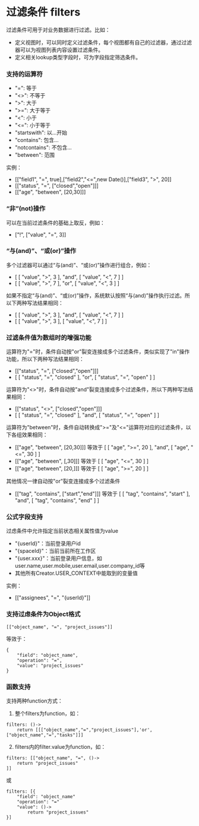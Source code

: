 过滤条件 filters
===

过滤条件可用于对业务数据进行过滤。比如：
- 定义视图时，可以同时定义过滤条件，每个视图都有自己的过滤器，通过过滤器可以为视图列表内容设置过滤条件。
- 定义相关lookup类型字段时，可为字段指定筛选条件。

### 支持的运算符
- "=": 等于
- "<>": 不等于
- ">": 大于
- ">=": 大于等于
- "<": 小于
- "<=": 小于等于
- "startswith": 以...开始
- "contains": 包含...
- "notcontains": 不包含...
- "between": 范围

实例：
- [["field1", "=", true],["field2","<=",new Date()],["field3", ">", 20]]
- [["status", "=", ["closed","open"]]]
- [["age", "between", [20,30]]]

### “非”(not)操作

可以在当前过滤条件的基础上取反，例如：
-  ["!", ["value", "=", 3]]

### “与(and)”、“或(or)”操作

多个过滤器可以通过“与(and)”、“或(or)”操作进行组合，例如：
- [ [ "value", ">", 3 ], "and", [ "value", "<", 7 ] ]
- [ [ "value", ">", 7 ], "or", [ "value", "<", 3 ] ]

如果不指定“与(and)”、“或(or)”操作，系统默认按照“与(and)”操作执行过滤。所以下两种写法结果相同：
- [ [ "value", ">", 3 ], "and", [ "value", "<", 7 ] ]
- [ [ "value", ">", 3 ], [ "value", "<", 7 ] ]

### 过滤条件值为数组时的增强功能

运算符为"="时，条件自动按"or"裂变连接成多个过滤条件，类似实现了"in"操作功能，所以下两种写法结果相同：
- [["status", "=", ["closed","open"]]]
- [ [ "status", "=", "closed" ], "or", [ "status", "=", "open" ] ]

运算符为"<>"时，条件自动按"and"裂变连接成多个过滤条件，所以下两种写法结果相同：
- [["status", "<>", ["closed","open"]]]
- [ [ "status", "=", "closed" ], "and", [ "status", "=", "open" ] ]

运算符为"between"时，条件自动转换成">="及"<="运算符对应的过滤条件，以下各组效果相同：
- [["age", "between", [20,30]]] 等效于 [ [ "age", ">=", 20 ], "and", [ "age", "<=", 30 ] ]
- [["age", "between", [,30]]] 等效于 [ [ "age", "<=", 30 ] ]
- [["age", "between", [20,]]] 等效于 [ [ "age", ">=", 20 ] ]

其他情况一律自动按"or"裂变连接成多个过滤条件
- [["tag", "contains", ["start","end"]]] 等效于 [ [ "tag", "contains", "start" ], "and", [ "tag", "contains", "end" ] ]

### 公式字段支持

过虑条件中允许指定当前状态相关属性值为value
- "{userId}"：当前登录用户id
- "{spaceId}"：当前当前所在工作区
- "{user.xxx}"：当前登录用户信息，如user.name,user.mobile,user.email,user.company_id等
- 其他所有Creator.USER_CONTEXT中能取到的变量值

实例：
- [["assignees", "=", "{userId}"]]

### 支持过虑条件为Object格式
```
[["object_name", "=", "project_issues"]]
```
等效于：
```
{
	"field": "object_name",
	"operation": "=",
	"value": "project_issues"
}
```

### 函数支持

支持两种function方式：
1. 整个filters为function，如：
```
filters: ()->
	return [[["object_name","=","project_issues"],'or',["object_name","=","tasks"]]]
```
2. filters内的filter.value为function，如：
```
filters: [["object_name", "=", ()->
	return "project_issues"
]]
```
或
```
filters: [{
	"field": "object_name"
	"operation": "="
	"value": ()->
		return "project_issues"
}]
```



